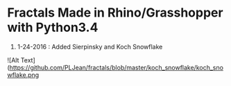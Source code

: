# Fractals Made in Rhino/Grasshopper with Python3.4

1. 1-24-2016 : Added Sierpinsky and Koch Snowflake

![Alt Text](https://github.com/PLJean/fractals/blob/master/koch_snowflake/koch_snowflake.png
